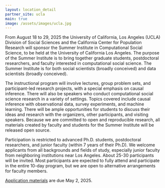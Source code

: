 ```yaml
---
layout: location_detail
partner_site: ucla
main: true
image: /assets/images/ucla.jpg
---
```


From August 18 to 29, 2025 the University of California, Los Angeles (UCLA) Division of Social Sciences and the California Center for Population Research will sponsor the Summer Institute in Computational Social Science, to be held at the University of California Los Angeles. The purpose of the Summer Institute is to bring together graduate students, postdoctoral researchers, and faculty interested in computational social science. The Summer Institute is for both social scientists (broadly conceived) and data scientists (broadly conceived).

The instructional program will involve lectures, group problem sets, and participant-led research projects, with a special emphasis on causal inference. There will also be speakers who conduct computational social science research in a variety of settings. Topics covered include causal inference with observational data, survey experiments, and machine learning. There will be ample opportunities for students to discuss their ideas and research with the organizers, other participants, and visiting speakers. Because we are committed to open and reproducible research, all materials created by faculty and students for the Summer Institute will be released open source.

Participation is restricted to advanced Ph.D. students, postdoctoral researchers, and junior faculty (within 7 years of their Ph.D). We welcome applicants from all backgrounds and fields of study, especially junior faculty from neighboring institutions near Los Angeles. About 25-30 participants will be invited. Most participants are expected to fully attend and participate in the entire 10-day program, but we are open to alternative arrangements for faculty members. 

[Application materials](https://compsocialscience.github.io/summer-institute/2025/ucla/apply) are due May 2, 2025.
